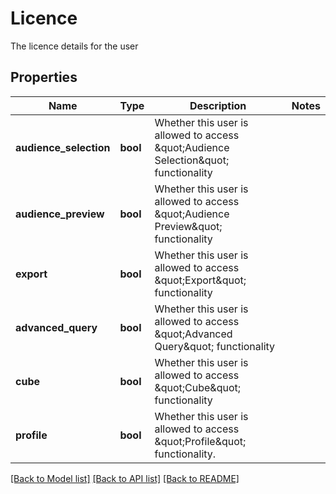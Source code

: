 # Licence

The licence details for the user

## Properties
Name | Type | Description | Notes
------------ | ------------- | ------------- | -------------
**audience_selection** | **bool** | Whether this user is allowed to access \&quot;Audience Selection\&quot; functionality | 
**audience_preview** | **bool** | Whether this user is allowed to access \&quot;Audience Preview\&quot; functionality | 
**export** | **bool** | Whether this user is allowed to access \&quot;Export\&quot; functionality | 
**advanced_query** | **bool** | Whether this user is allowed to access \&quot;Advanced Query\&quot; functionality | 
**cube** | **bool** | Whether this user is allowed to access \&quot;Cube\&quot; functionality | 
**profile** | **bool** | Whether this user is allowed to access \&quot;Profile\&quot; functionality. | 

[[Back to Model list]](../README.md#documentation-for-models) [[Back to API list]](../README.md#documentation-for-api-endpoints) [[Back to README]](../README.md)


